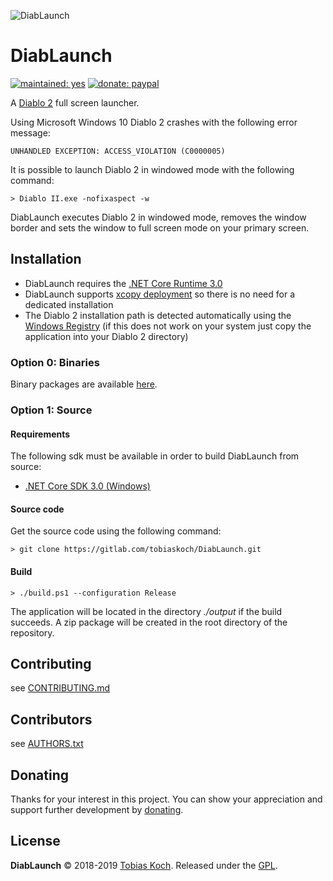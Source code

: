 ![DiabLaunch](https://gitlab.com/tobiaskoch/DiabLaunch/raw/master/img/DiabLaunch.png)

# DiabLaunch

[![maintained: yes](https://tobiaskoch.gitlab.io/badges/maintained-yes.svg)](https://gitlab.com/tobiaskoch/DiabLaunch/commits/master)
[![donate: paypal](https://tobiaskoch.gitlab.io/badges/donate-paypal.svg)](https://www.tk-software.de/donate)

A [Diablo 2](https://www.blizzard.com/de-de/games/d2/) full screen launcher.

Using Microsoft Windows 10 Diablo 2 crashes with the following error message:

    UNHANDLED EXCEPTION: ACCESS_VIOLATION (C0000005)

It is possible to launch Diablo 2 in windowed mode with the following command:

    > Diablo II.exe -nofixaspect -w

DiabLaunch executes Diablo 2 in windowed mode, removes the window border and sets the window to full screen mode on your primary screen.

## Installation

* DiabLaunch requires the [.NET Core Runtime 3.0](https://dotnet.microsoft.com/download/dotnet-core/3.0/runtime)
* DiabLaunch supports [xcopy deployment](https://en.wikipedia.org/wiki/XCOPY_deployment) so there is no need for a dedicated installation
* The Diablo 2 installation path is detected automatically using the [Windows Registry](https://en.wikipedia.org/wiki/Windows_Registry) (if this does not work on your system just copy the application into your Diablo 2 directory)

### Option 0: Binaries
Binary packages are available [here](https://gitlab.com/tobiaskoch/DiabLaunch/-/tags).

### Option 1: Source
#### Requirements
The following sdk must be available in order to build DiabLaunch from source:

* [.NET Core SDK 3.0 (Windows)](https://dotnet.microsoft.com/download)

#### Source code
Get the source code using the following command:

    > git clone https://gitlab.com/tobiaskoch/DiabLaunch.git

#### Build
    > ./build.ps1 --configuration Release

The application will be located in the directory *./output* if the build succeeds. A zip package will be created in the root directory of the repository.

## Contributing
see [CONTRIBUTING.md](https://gitlab.com/tobiaskoch/DiabLaunch/blob/master/CONTRIBUTING.md)

## Contributors
see [AUTHORS.txt](https://gitlab.com/tobiaskoch/DiabLaunch/blob/master/AUTHORS.txt)

## Donating
Thanks for your interest in this project. You can show your appreciation and support further development by [donating](https://www.tk-software.de/donate).

## License
**DiabLaunch** © 2018-2019  [Tobias Koch](https://www.tk-software.de). Released under the [GPL](https://gitlab.com/tobiaskoch/DiabLaunch/blob/master/LICENSE.md).
